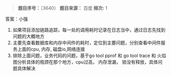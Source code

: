 > **题目序号：**（3640）
> **题目来源：** 百度
> **频次:**  1

答案：小强

1. 如果项目添加链路追踪，每一处的调用耗时记录在日志当中，通过日志先找到问题的大概地方
2. 主要先查看数据库和内存中间件的耗时，定位到主要问题，分别查看中间件服务上面的cpu, 内存, 磁盘io,网络连接
3. 排除上面问题，业务代码的问题，基于go tool pprof 和 go tool trace 和 火焰图分析具体的瓶颈在那个地方，cpu过高， 内存泄漏， 锁没有释放，具体问题具体解决